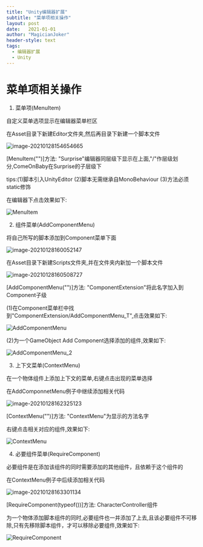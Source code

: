 ```yaml
---
title: "Unity编辑器扩展"
subtitle: "菜单项相关操作"
layout: post
date:   2021-01-01
author: "MagicianJoker"
header-style: text
tags:
  - 编辑器扩展
  - Unity
---
```


# 菜单项相关操作

1. 菜单项(MenuItem)

自定义菜单选项显示在编辑器菜单栏区

在Asset目录下新建Editor文件夹,然后再目录下新建一个脚本文件

![image-20210128154654665](https://magicianhoker.oss-cn-beijing.aliyuncs.com/ImgBed/20210128154654.png)

[MenuItem("")]方法: "Surprise"编辑器同层级下显示在上面,"/"作层级划分,ComeOnBaby在Surprise的子层级下

tips:(1)脚本引入UnityEditor (2)脚本无需继承自MonoBehaviour (3)方法必须static修饰

在编辑器下点击效果如下:

![MenuItem](https://magicianhoker.oss-cn-beijing.aliyuncs.com/ImgBed/20210128155419.gif)

2. 组件菜单(AddComponentMenu)

将自己所写的脚本添加到Component菜单下面

![image-20210128160052147](https://magicianhoker.oss-cn-beijing.aliyuncs.com/ImgBed/20210128160052.png)

在Asset目录下新建Scripts文件夹,并在文件夹内新加一个脚本文件

![image-20210128160508727](https://magicianhoker.oss-cn-beijing.aliyuncs.com/ImgBed/20210128160508.png)

[AddComponentMenu("")]方法: "ComponentExtension"将此名字加入到Component子级

(1)在Component菜单栏中找到"ComponentExtension/AddComponentMenu_T",点击效果如下:

![AddComponentMenu](https://magicianhoker.oss-cn-beijing.aliyuncs.com/ImgBed/20210128160929.gif)

(2)为一个GameObject Add Component选择添加的组件,效果如下:

![AddComponentMenu_2](https://magicianhoker.oss-cn-beijing.aliyuncs.com/ImgBed/20210128161848.gif)

3. 上下文菜单(ContextMenu)

在一个物体组件上添加上下文的菜单,右键点击出现的菜单选择

在AddComponnetMenu例子中继续添加相关代码

![image-20210128162325123](https://magicianhoker.oss-cn-beijing.aliyuncs.com/ImgBed/20210128162325.png)

[ContextMenu("")]方法: "ContextMenu"为显示的方法名字 

右键点击相关对应的组件,效果如下:

![ContextMenu](https://magicianhoker.oss-cn-beijing.aliyuncs.com/ImgBed/20210128162753.gif)

4. 必要组件菜单(RequireComponent)

必要组件是在添加该组件的同时需要添加的其他组件，且依赖于这个组件的

在ContextMenu例子中后续添加相关代码

![image-20210128163301134](https://magicianhoker.oss-cn-beijing.aliyuncs.com/ImgBed/20210128163301.png)

[RequireComponent(typeof())]方法: CharacterController组件

为一个物体添加脚本组件的同时,必要组件也一并添加了上去,且该必要组件不可移除,只有先移除脚本组件，才可以移除必要组件,效果如下:

![RequireComponent](https://magicianhoker.oss-cn-beijing.aliyuncs.com/ImgBed/20210128163921.gif)



















